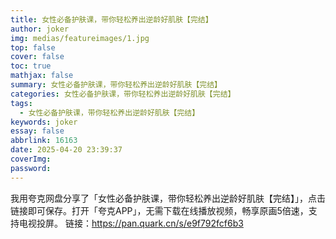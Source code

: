 ```yaml
---
title: 女性必备护肤课，带你轻松养出逆龄好肌肤【完结】
author: joker
img: medias/featureimages/1.jpg
top: false
cover: false
toc: true
mathjax: false
summary: 女性必备护肤课，带你轻松养出逆龄好肌肤【完结】
categories: 女性必备护肤课，带你轻松养出逆龄好肌肤【完结】
tags:
  - 女性必备护肤课，带你轻松养出逆龄好肌肤【完结】
keywords: joker
essay: false
abbrlink: 16163
date: 2025-04-20 23:39:37
coverImg:
password:
---
```


我用夸克网盘分享了「女性必备护肤课，带你轻松养出逆龄好肌肤【完结】」，点击链接即可保存。打开「夸克APP」，无需下载在线播放视频，畅享原画5倍速，支持电视投屏。
链接：https://pan.quark.cn/s/e9f792fcf6b3
